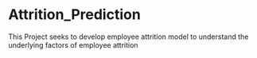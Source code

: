 # Attrition_Prediction
This Project seeks to develop employee attrition model to understand the underlying factors of employee attrition
